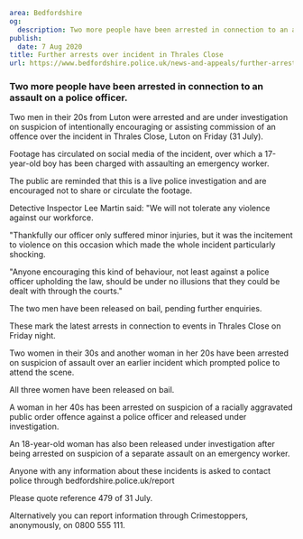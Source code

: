 ```yaml
area: Bedfordshire
og:
  description: Two more people have been arrested in connection to an assault on a police officer.
publish:
  date: 7 Aug 2020
title: Further arrests over incident in Thrales Close
url: https://www.bedfordshire.police.uk/news-and-appeals/further-arrests-over-incident-in-thrales-close
```

### Two more people have been arrested in connection to an assault on a police officer.

Two men in their 20s from Luton were arrested and are under investigation on suspicion of intentionally encouraging or assisting commission of an offence over the incident in Thrales Close, Luton on Friday (31 July).

Footage has circulated on social media of the incident, over which a 17-year-old boy has been charged with assaulting an emergency worker.

The public are reminded that this is a live police investigation and are encouraged not to share or circulate the footage.

Detective Inspector Lee Martin said: "We will not tolerate any violence against our workforce.

"Thankfully our officer only suffered minor injuries, but it was the incitement to violence on this occasion which made the whole incident particularly shocking.

"Anyone encouraging this kind of behaviour, not least against a police officer upholding the law, should be under no illusions that they could be dealt with through the courts."

The two men have been released on bail, pending further enquiries.

These mark the latest arrests in connection to events in Thrales Close on Friday night.

Two women in their 30s and another woman in her 20s have been arrested on suspicion of assault over an earlier incident which prompted police to attend the scene.

All three women have been released on bail.

A woman in her 40s has been arrested on suspicion of a racially aggravated public order offence against a police officer and released under investigation.

An 18-year-old woman has also been released under investigation after being arrested on suspicion of a separate assault on an emergency worker.

Anyone with any information about these incidents is asked to contact police through bedfordshire.police.uk/report

Please quote reference 479 of 31 July.

Alternatively you can report information through Crimestoppers, anonymously, on 0800 555 111.
